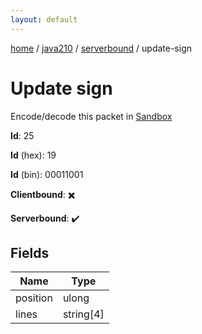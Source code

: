 ```yaml
---
layout: default
---
```


[home](/)  /  [java210](/protocol/java210)  /  [serverbound](/protocol/java210/serverbound)  /  update-sign

# Update sign

Encode/decode this packet in [Sandbox](../../../sandbox/java210#Serverbound.UpdateSign)

**Id**: 25

**Id** (hex): 19

**Id** (bin): 00011001

**Clientbound**: ✖️

**Serverbound**: ✔️

## Fields

Name | Type
---|---
position | ulong
lines | string[4]
